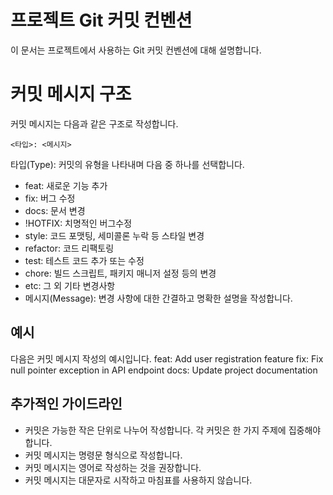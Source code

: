 # 프로젝트 Git 커밋 컨벤션

이 문서는 프로젝트에서 사용하는 Git 커밋 컨벤션에 대해 설명합니다.

# 커밋 메시지 구조

커밋 메시지는 다음과 같은 구조로 작성합니다.

```
<타입>: <메시지>
```

타입(Type): 커밋의 유형을 나타내며 다음 중 하나를 선택합니다.

- feat: 새로운 기능 추가
- fix: 버그 수정
- docs: 문서 변경
- !HOTFIX: 치명적인 버그수정
- style: 코드 포맷팅, 세미콜론 누락 등 스타일 변경
- refactor: 코드 리팩토링
- test: 테스트 코드 추가 또는 수정
- chore: 빌드 스크립트, 패키지 매니저 설정 등의 변경
- etc: 그 외 기타 변경사항
- 메시지(Message): 변경 사항에 대한 간결하고 명확한 설명을 작성합니다.

## 예시

다음은 커밋 메시지 작성의 예시입니다.
feat: Add user registration feature
fix: Fix null pointer exception in API endpoint
docs: Update project documentation

## 추가적인 가이드라인

- 커밋은 가능한 작은 단위로 나누어 작성합니다. 각 커밋은 한 가지 주제에 집중해야 합니다.
- 커밋 메시지는 명령문 형식으로 작성합니다.
- 커밋 메시지는 영어로 작성하는 것을 권장합니다.
- 커밋 메시지는 대문자로 시작하고 마침표를 사용하지 않습니다.

